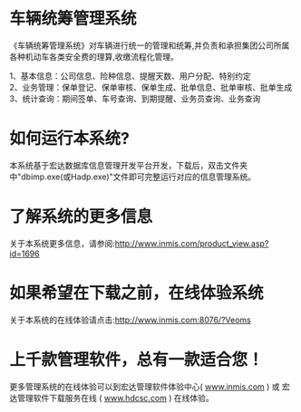 # 车辆统筹管理系统

《车辆统筹管理系统》对车辆进行统一的管理和统筹,并负责和承担集团公司所属各种机动车各类安全费的理算,收缴流程化管理。   

1、基本信息：公司信息、险种信息、提醒天数、用户分配、特别约定   
2、业务管理：保单登记、保单审核、保单生成、批单信息、批单审核、批单生成   
3、统计查询：期间签单、车号查询、到期提醒、业务员查询、业务查询

# 如何运行本系统?

本系统基于宏达数据库信息管理开发平台开发，下载后，双击文件夹中"dbimp.exe(或Hadp.exe)"文件即可完整运行对应的信息管理系统。

# 了解系统的更多信息

关于本系统更多信息，请参阅:http://www.inmis.com/product_view.asp?id=1696

# 如果希望在下载之前，在线体验系统

关于本系统的在线体验请点击:http://www.inmis.com:8076/?Veoms

# 上千款管理软件，总有一款适合您！

更多管理系统的在线体验可以到宏达管理软件体验中心( www.inmis.com ) 或 宏达管理软件下载服务在线 ( www.hdcsc.com ) 在线体验。

